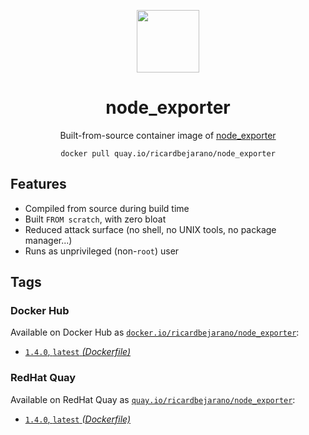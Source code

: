 <div align="center">
	<p><img src="https://emojipedia-us.s3.dualstack.us-west-1.amazonaws.com/thumbs/160/apple/325/fire_1f525.png" width="100px"></p>
	<h1>node_exporter</h1>
	<p>Built-from-source container image of <a href="https://github.com/prometheus/node_exporter">node_exporter</a></p>
	<code>docker pull quay.io/ricardbejarano/node_exporter</code>
</div>


## Features

* Compiled from source during build time
* Built `FROM scratch`, with zero bloat
* Reduced attack surface (no shell, no UNIX tools, no package manager...)
* Runs as unprivileged (non-`root`) user


## Tags

### Docker Hub

Available on Docker Hub as [`docker.io/ricardbejarano/node_exporter`](https://hub.docker.com/r/ricardbejarano/node_exporter):

- [`1.4.0`, `latest` *(Dockerfile)*](Dockerfile)

### RedHat Quay

Available on RedHat Quay as [`quay.io/ricardbejarano/node_exporter`](https://quay.io/repository/ricardbejarano/node_exporter):

- [`1.4.0`, `latest` *(Dockerfile)*](Dockerfile)
